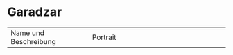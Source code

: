 # Garadzar

<table>
<tr><td>Name und Beschreibung</td><td width="300">Portrait</td></tr>
<!--<tr><td><h4>Rai</h4> Hohefürst des Donners.</td><td><img src="rai.png" alt="" /></td></tr>-->
<!--<tr><td><h4>Mei</h4> Schwester von Rai.</td><td><img src="olaf.png" alt="" /></td></tr>-->
<!--<tr><td><h4>Herzog Igor</h4> Amtierender Herzog von Kluirm und gutmütiges Oberhaupt der Zwerge in Faergria.</td><td><img src="igor.png" alt="" /></td></tr>-->
<!--<tr><td><h4>Derbatin</h4> </td><td><img src="derbatin.png" alt="" /></td></tr>-->
<!--<tr><td><h4>Olaf</h4> Schmiedemeister in der Großen Schmiede von Garadzar.</td><td><img src="olaf.png" alt="" /></td></tr>-->
</table>